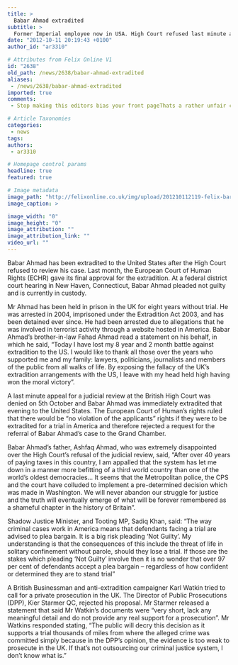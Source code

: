 ```yaml
---
title: >
  Babar Ahmad extradited
subtitle: >
  Former Imperial employee now in USA. High Court refused last minute application
date: "2012-10-11 20:19:43 +0100"
author_id: "ar3310"

# Attributes from Felix Online V1
id: "2638"
old_path: /news/2638/babar-ahmad-extradited
aliases:
 - /news/2638/babar-ahmad-extradited
imported: true
comments:
 - Stop making this editors bias your front pageThats a rather unfair comment Given that Babar was a member of Imperial College London staff and was arrested oncampus by antiterror police its an incredibly relevant story for Felix to be covering Maybe its more relevant to the staff who knew Babar than new Freshers who dont have a clue who he is but it is still incredibly relevant even before you consider the fact that he was brutally beaten up by police upon his arrest and held without charge for over eight yearsMy only criticism of the editor would be that the article doesnt make any mention of this whatsoever leading to Who cares being left without any reason to believe that the article is at all relevant to the students and staff of ImperialHow about doing a tiny bit of research before randomly slandering the editorThis editor Reza continually uses Felix as a forum for her political views having contributed to more than 5 posts of this detainee aloneLet the courts decide

# Article Taxonomies
categories:
 - news
tags:
authors:
 - ar3310

# Homepage control params
headline: true
featured: true

# Image metadata
image_path: "http://felixonline.co.uk/img/upload/201210112119-felix-barbar.jpeg"
image_caption: >

image_width: "0"
image_height: "0"
image_attribution: ""
image_attribution_link: ""
video_url: ""
---
```


Babar Ahmad has been extradited to the United States after the High Court refused to review his case. Last month, the European Court of Human Rights (ECHR) gave its final approval for the extradition. At a federal district court hearing in New Haven, Connecticut, Babar Ahmad pleaded not guilty and is currently in custody.

Mr Ahmad has been held in prison in the UK for eight years without trial. He was arrested in 2004, imprisoned under the Extradition Act 2003, and has been detained ever since. He had been arrested due to allegations that he was involved in terrorist activity through a website hosted in America.
 Babar Ahmad’s brother-in-law Fahad Ahmad read a statement on his behalf, in which he said, “Today I have lost my 8 year and 2 month battle against extradition to the US. I would like to thank all those over the years who supported me and my family: lawyers, politicians, journalists and members of the public from all walks of life. By exposing the fallacy of the UK’s extradition arrangements with the US, I leave with my head held high having won the moral victory”.

A last minute appeal for a judicial review at the British High Court was denied on 5th October and Babar Ahmad was immediately extradited that evening to the United States. The European Court of Human’s rights ruled that there would be “no violation of the applicants” rights if they were to be extradited for a trial in America and therefore rejected a request for the referral of Babar Ahmad’s case to the Grand Chamber.

Babar Ahmad’s father, Ashfaq Ahmad, who was extremely disappointed over the High Court’s refusal of the judicial review, said, “After over 40 years of paying taxes in this country, I am appalled that the system has let me down in a manner more befitting of a third world country than one of the world’s oldest democracies… It seems that the Metropolitan police, the CPS and the court have colluded to implement a pre-determined decision which was made in Washington. We will never abandon our struggle for justice and the truth will eventually emerge of what will be forever remembered as a shameful chapter in the history of Britain”.

Shadow Justice Minister, and Tooting MP, Sadiq Khan, said: “The way criminal cases work in America means that defendants facing a trial are advised to plea bargain. It is a big risk pleading ‘Not Guilty’. My understanding is that the consequences of this include the threat of life in solitary confinement without parole, should they lose a trial. If those are the stakes which pleading ‘Not Guilty’ involve then it is no wonder that over 97 per cent of defendants accept a plea bargain – regardless of how confident or determined they are to stand trial”

A British Businessman and anti-extradition campaigner Karl Watkin tried to call for a private prosecution in the UK. The Director of Public Prosecutions (DPP), Kier Starmer QC, rejected his proposal. Mr Starmer released a statement that said Mr Watkin’s documents were “very short, lack any meaningful detail and do not provide any real support for a prosecution”.
 Mr Watkins responded stating, “The public will decry this decision as it supports a trial thousands of miles from where the alleged crime was committed simply because in the DPP’s opinion, the evidence is too weak to prosecute in the UK. If that’s not outsourcing our criminal justice system, I don’t know what is.”

